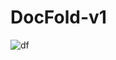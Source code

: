 # DocFold-v1

![df](https://user-images.githubusercontent.com/34340232/154823581-36b5bcd5-0275-49a6-91cb-785cfb2b257d.png)
